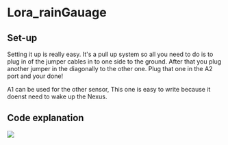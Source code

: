 # Lora_rainGauage

## Set-up

<p>Setting it up is really easy.
It's a pull up system so all you need to do is to plug in of the jumper cables in to one side to the ground. After that you plug another jumper in the diagonally to the other one. Plug that one in the A2 port and your done!</p>
<p> A1 can be used for the other sensor, This one is easy to write because it doenst need to wake up the Nexus. 

## Code explanation

![](https://github.com/SmartTechology/Lora_rainGuage/blob/master/readme/interrupt.PNG)

